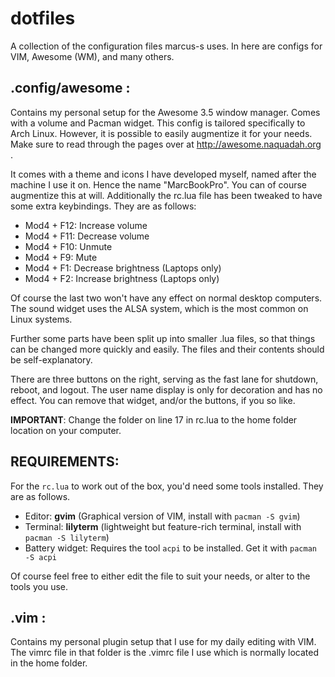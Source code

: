 # dotfiles
A collection of the configuration files marcus-s uses. In here are configs for VIM, Awesome (WM), and many others.

## .config/awesome :
Contains my personal setup for the Awesome 3.5 window manager. Comes with a volume and Pacman widget. This config is tailored specifically to Arch Linux. However, it is possible to easily augmentize it for your needs. Make sure to read through the pages over at http://awesome.naquadah.org .

It comes with a theme and icons I have developed myself, named after the machine I use it on. Hence the name "MarcBookPro". You can of course augmentize this at will. Additionally the rc.lua file has been tweaked to have some extra keybindings. They are as follows:

- Mod4 + F12: Increase volume
- Mod4 + F11: Decrease volume
- Mod4 + F10: Unmute
- Mod4 + F9: Mute
- Mod4 + F1: Decrease brightness (Laptops only)
- Mod4 + F2: Increase brightness (Laptops only)

Of course the last two won't have any effect on normal desktop computers. The sound widget uses the ALSA system, which is the most common on Linux systems.

Further some parts have been split up into smaller .lua files, so that things can be changed more quickly and easily. The files and their contents should be self-explanatory.

There are three buttons on the right, serving as the fast lane for shutdown, reboot, and logout. The user name display is only for decoration and has no effect. You can remove that widget, and/or the buttons, if you so like.

**IMPORTANT**: Change the folder on line 17 in rc.lua to the home folder location on your computer.

## REQUIREMENTS:
For the `rc.lua` to work out of the box, you'd need some tools installed. They are as follows.

- Editor: **gvim** (Graphical version of VIM, install with `pacman -S gvim`)
- Terminal: **lilyterm** (lightweight but feature-rich terminal, install with `pacman -S lilyterm`)
- Battery widget: Requires the tool `acpi` to be installed. Get it with `pacman -S acpi`

Of course feel free to either edit the file to suit your needs, or alter to the tools you use.

## .vim :
Contains my personal plugin setup that I use for my daily editing with VIM. The vimrc file in that folder is the .vimrc file I use which is normally located in the home folder.
